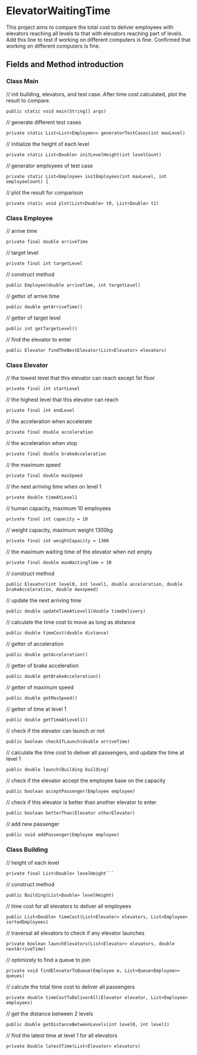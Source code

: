 # ElevatorWaitingTime
This project aims to compare the total cost to deliver employees with elevators reaching all levels to that with elevators reaching part of levels.
Add this line to test if working on different computers is fine.
Confirmed that working on different computers is fine.

## Fields and Method introduction
### Class Main
// init building, elevators, and test case. After time cost calculated, plot the result to compare.
```
public static void main(String[] args)
```
// generate different test cases
```
private static List<List<Employee>> generatorTestCases(int maxLevel)
```
// initialize the height of each level
```
private static List<Double> initLevelHeight(int levelCount)
```
// generator employees of test case
```
private static List<Employee> initEmployees(int maxLevel, int employeeCount) {
```
// plot the result for comparison
```
private static void plot(List<Double> t0, List<Double> t1)
```
### Class Employee
// arrive time
```
private final double arriveTime
```
// target level
```
private final int targetLevel
```
// construct method
```
public Employee(double arriveTime, int targetLevel)
```
// getter of arrive time
```
public double getArriveTime()
```
// getter of target level
```
public int getTargetLevel()
```
// find the elevator to enter
```
public Elevator findTheBestElevator(List<Elevator> elevators)
```
### Class Elevator
// the lowest level that this elevator can reach except 1st floor
```
private final int startLevel
```
// the highest level that this elevator can reach
```
private final int endLevel
```
// the acceleration when accelerate
```
private final double acceleration
```
// the acceleration when stop
```
private final double brakeAcceleration
```
// the maximum speed
```
private final double maxSpeed
```
// the next arriving time when on level 1
```
private double timeAtLevel1
```
// human capacity, maximum 10 employees
```
private final int capacity = 10
```
// weight capacity, maximum weight 1300kg
```
private final int weightCapacity = 1300
```
// the maximum waiting time of the elevator when not empty
```
private final double maxWaitingTime = 10
```
// construct method
```
public Elevator(int level0, int level1, double acceleration, double brakeAcceleration, double maxspeed)
```
// update the next arriving time
```
public double updateTimeAtLevel1(double timeDelivery)
```
// calculate the time cost to move as long as distance
```
public double timeCost(double distance)
```
// getter of acceleration
```
public double getAcceleration()
```
// getter of brake acceleration
```
public double getBrakeAcceleration()
```
// getter of maximum speed
```
public double getMaxSpeed()
```
// getter of time at level 1
```
public double getTimeAtLevel1()
```
// check if the elevator can launch or not
```
public boolean checkIfLaunch(double arriveTime)
```
// calculate the time cost to deliver all passengers, and update the time at level 1
```
public double launch(Building building)
```
// check if the elevator accept the employee base on the capacity
```
public boolean acceptPassenger(Employee employee)
```
// check if this elevator is better than another elevator to enter
```
public boolean betterThan(Elevator otherElevator)
```
// add new passenger
```
public void addPassenger(Employee employee)
```
### Class Building
// height of each level
```
private final List<Double> levelHeight```
```
// construct method
```
public Building(List<Double> levelHeight)
```
// time cost for all elevators to deliver all employees
```
public List<Double> timeCost(List<Elevator> elevators, List<Employee> sortedEmployees)
```
// traversal all elevators to check if any elevator launches  
```
private boolean launchElevators(List<Elevator> elevators, double nextArriveTime)
```
// optimizely to find a queue to join
```
private void findElevatorToQueue(Employee e, List<Queue<Employee>> queues)
```
// calcute the total time cost to deliver all passengers
```
private double timeCostToDeliverAll(Elevator elevator, List<Employee> employees)
```
// get the distance between 2 levels
```
public double getDistanceBetweenLevels(int level0, int level1)
```
// find the latest time at level 1 for all elevators
```
private Double latestTime(List<Elevator> elevators)
```